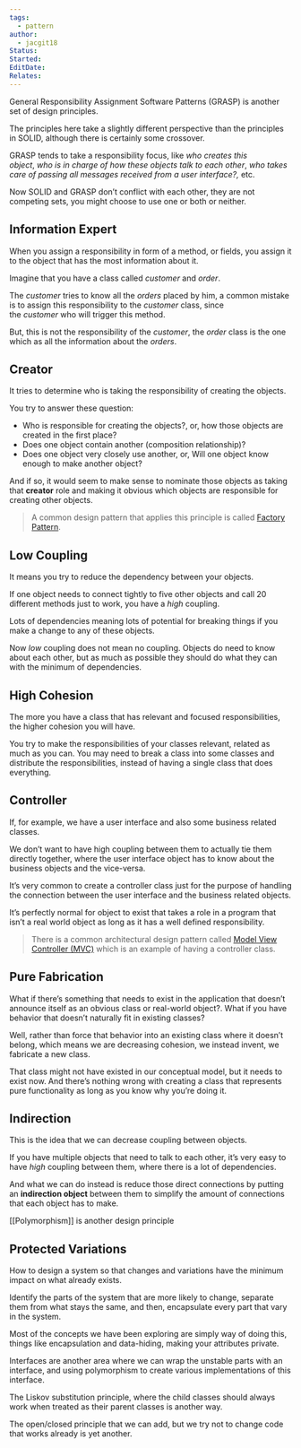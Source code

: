 ```yaml
---
tags:
  - pattern
author:
  - jacgit18
Status: 
Started: 
EditDate: 
Relates:
---
```

General Responsibility Assignment Software Patterns (GRASP) is another set of design principles.

The principles here take a slightly different perspective than the principles in SOLID, although there is certainly some crossover.

GRASP tends to take a responsibility focus, like _who creates this object_, _who is in charge of how these objects talk to each other_, _who takes care of passing all messages received from a user interface?,_ etc.

Now SOLID and GRASP don’t conflict with each other, they are not competing sets, you might choose to use one or both or neither.




## Information Expert

When you assign a responsibility in form of a method, or fields, you assign it to the object that has the most information about it.

Imagine that you have a class called _customer_ and _order_.

The _customer_ tries to know all the _orders_ placed by him, a common mistake is to assign this responsibility to the _customer_ class, since the _customer_ who will trigger this method.

But, this is not the responsibility of the _customer_, the _order_ class is the one which as all the information about the _orders_.

## Creator

It tries to determine who is taking the responsibility of creating the objects.

You try to answer these question:

- Who is responsible for creating the objects?, or, how those objects are created in the first place?
- Does one object contain another (composition relationship)?
- Does one object very closely use another, or, Will one object know enough to make another object?

And if so, it would seem to make sense to nominate those objects as taking that **creator** role and making it obvious which objects are responsible for creating other objects.

> A common design pattern that applies this principle is called [Factory Pattern](http://en.wikipedia.org/wiki/Factory_(object-oriented_programming)).

## Low Coupling

It means you try to reduce the dependency between your objects.

If one object needs to connect tightly to five other objects and call 20 different methods just to work, you have a _high_ coupling.

Lots of dependencies meaning lots of potential for breaking things if you make a change to any of these objects.

Now _low_ coupling does not mean no coupling. Objects do need to know about each other, but as much as possible they should do what they can with the minimum of dependencies.

## High Cohesion

The more you have a class that has relevant and focused responsibilities, the higher cohesion you will have.

You try to make the responsibilities of your classes relevant, related as much as you can. You may need to break a class into some classes and distribute the responsibilities, instead of having a single class that does everything.

## Controller

If, for example, we have a user interface and also some business related classes.

We don’t want to have high coupling between them to actually tie them directly together, where the user interface object has to know about the business objects and the vice-versa.

It’s very common to create a controller class just for the purpose of handling the connection between the user interface and the business related objects.

It’s perfectly normal for object to exist that takes a role in a program that isn’t a real world object as long as it has a well defined responsibility.

> There is a common architectural design pattern called [Model View Controller (MVC)](http://en.wikipedia.org/wiki/Model-view-controller) which is an example of having a controller class.

## Pure Fabrication

What if there’s something that needs to exist in the application that doesn’t announce itself as an obvious class or real-world object?. What if you have behavior that doesn’t naturally fit in existing classes?

Well, rather than force that behavior into an existing class where it doesn’t belong, which means we are decreasing cohesion, we instead invent, we fabricate a new class.

That class might not have existed in our conceptual model, but it needs to exist now. And there’s nothing wrong with creating a class that represents pure functionality as long as you know why you’re doing it.

## Indirection

This is the idea that we can decrease coupling between objects.

If you have multiple objects that need to talk to each other, it’s very easy to have _high_ coupling between them, where there is a lot of dependencies.

And what we can do instead is reduce those direct connections by putting an **indirection object** between them to simplify the amount of connections that each object has to make.

[[Polymorphism]] is another design principle


## Protected Variations

How to design a system so that changes and variations have the minimum impact on what already exists.

Identify the parts of the system that are more likely to change, separate them from what stays the same, and then, encapsulate every part that vary in the system.

Most of the concepts we have been exploring are simply way of doing this, things like encapsulation and data-hiding, making your attributes private.

Interfaces are another area where we can wrap the unstable parts with an interface, and using polymorphism to create various implementations of this interface.

The Liskov substitution principle, where the child classes should always work when treated as their parent classes is another way.

The open/closed principle that we can add, but we try not to change code that works already is yet another.

